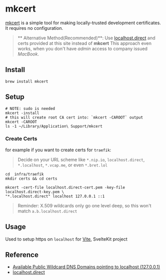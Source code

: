 # mkcert

[mkcert](https://github.com/FiloSottile/mkcert) is a simple tool for making locally-trusted development certificates. It requires no configuration.

> ** Alternative Method(Recommended)**: Use [localhost.direct](https://get.localhost.direct/) and certs provided at this site instead of **mkcert**
> This approach even works, when you don't have *admin* access to company issued *MacBook*.

## Install

```shell
brew install mkcert
```

## Setup

```shell
# NOTE: sudo is needed
mkcert -install
# this will create root CA cert into: `mkcert -CAROOT` output
mkcert -CAROOT
ls -1 ~/Library/Application\ Support/mkcert 
```

### Create Certs

for example if you want to create certs for `traefik`:
> Decide on your URL scheme like `*.nip.io`, `localhost.direct`, `*.localhost`, `*.vcap.me`, or even `*.bret.lol`

```shell
cd  infra/traefik
mkdir certs && cd certs 

mkcert -cert-file localhost.direct-cert.pem -key-file localhost.direct-key.pem \
"*.localhost.direct" localhost 127.0.0.1 ::1
```

> Reminder: X.509 wildcards only go one level deep, so this won't match `a.b.localhost.direct`


## Usage

Used to setup https on `localhost` for [Vite](https://github.com/liuweiGL/vite-plugin-mkcert), SvelteKit project 


## Reference 
- [Available Public Wildcard DNS Domains pointing to localhost (127.0.0.1)](https://gist.github.com/tinogomes/c425aa2a56d289f16a1f4fcb8a65ea65)
- [localhost.direct](https://github.com/Upinel/localhost.direct)